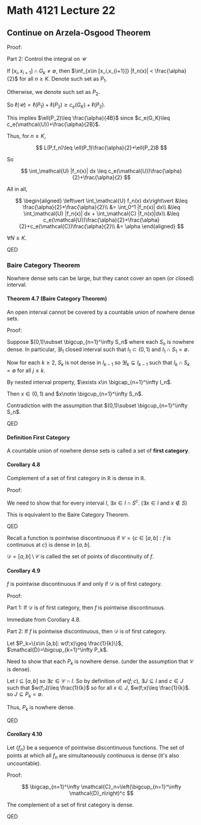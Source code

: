 # Math 4121 Lecture 22

## Continue on Arzela-Osgood Theorem

Proof:

Part 2: Control the integral on $\mathcal{U}$

If $[x_i,x_{i+1}]\cap G_k\neq \emptyset$, then $\inf_{x\in [x_i,x_{i+1}]} |f_n(x)| < \frac{\alpha}{2}$ for all $n\geq K$. Denote such set as $P_1$.

Otherwise, we denote such set as $P_2$.

So $\ell(\mathcal{U})=\ell(P_1)+\ell(P_2)\geq c_e(G_K)+\ell(P_2)$.

This implies $\ell(P_2)\leq \frac{\alpha}{4B}$ since $c_e(G_K)\leq c_e(\mathcal{U})+\frac{\alpha}{2B}$.

Thus, for $n\geq K$,

$$
L(P,f_n)\leq \ell(P_1)\frac{\alpha}{2}+\ell(P_2)B
$$

So

$$
\int_\mathcal{U} |f_n(x)| dx \leq c_e(\mathcal{U})\frac{\alpha}{2}+\frac{\alpha}{2}
$$

All in all,

$$
\begin{aligned}
\left\vert \int_\mathcal{U} f_n(x) dx\right\vert &\leq \frac{\alpha}{2}+\frac{\alpha}{2}\\
&= \int_0^1 |f_n(x)| dx\\
&\leq \int_\mathcal{U} |f_n(x)| dx + \int_\mathcal{C} |f_n(x)|dx\\
&\leq c_e(\mathcal{U})\frac{\alpha}{2}+\frac{\alpha}{2}+c_e(\mathcal{C})\frac{\alpha}{2}\\
&= \alpha
\end{aligned}
$$

$\forall N\geq K$.

QED

### Baire Category Theorem

Nowhere dense sets can be large, but they canot cover an open (or closed) interval.

#### Theorem 4.7 (Baire Category Theorem)

An open interval cannot be covered by a countable union of nowhere dense sets.

Proof:

Suppose $(0,1)\subset \bigcup_{n=1}^\infty S_n$ where each $S_n$ is nowhere dense. In particular, $\exists I_1$ closed interval such that $I_1\subset (0,1)$ and $I_1\cap S_1=\emptyset$.

Now for each $k\geq 2$, $S_k$ is not dense in $I_{k-1}$ so $\exists I_k\subsetneq I_{k-1}$ such that $I_k\cap S_k=\emptyset$ for all $j\leq k$.

By nested interval property, $\exists x\in \bigcap_{n=1}^\infty I_n$.

Then $x\in (0,1)$ and $x\notin \bigcup_{n=1}^\infty S_n$.

Contradiction with the assumption that $(0,1)\subset \bigcup_{n=1}^\infty S_n$.

QED

#### Definition First Category

A countable union of nowhere dense sets is called a set of **first category**.

#### Corollary 4.8

Complement of a set of first category in $\mathbb{R}$ is dense in $\mathbb{R}$.

Proof:

We need to show that for every interval $I$, $\exists x\in I\cap S^c$. ($\exists x\in I$ and $x\notin S$)

This is equivalent to the Baire Category Theorem.

QED

Recall a function is pointwise discontinuous if $\mathcal{C}=\{c\in [a,b]: f\text{ is continuous at } c\}$ is dense in $[a,b]$.

$\mathcal{D}=[a,b]\setminus \mathcal{C}$ is called the set of points of discontinuity of $f$.

#### Corollary 4.9

$f$ is pointwise discontinuous if and only if $\mathcal{D}$ is of first category.

Proof:

Part 1: If $\mathcal{D}$ is of first category, then $f$ is pointwise discontinuous.

Immediate from Corollary 4.8.

Part 2: If $f$ is pointwise discontinuous, then $\mathcal{D}$ is of first category.

Let $P_k=\{x\in [a,b]: w(f;x)\geq \frac{1}{k}\}$, $\mathcal{D}=\bigcup_{k=1}^\infty P_k$.

Need to show that each $P_k$ is nowhere dense. (under the assumption that $\mathcal{C}$ is dense).

Let $I\subseteq [a,b]$ so $\exists c\in \mathcal{C}\cap I$. So by definition of $w(f;c)$, $\exists J\subseteq I$ and $c\in J$ such that $w(f;J)\leq \frac{1}{k}$ so for all $x\in J$, $w(f;x)\leq \frac{1}{k}$. so $J\subseteq P_k=\emptyset$.

Thus, $P_k$ is nowhere dense.

QED

#### Corollary 4.10

Let $\{f_n\}$ be a sequence of pointwise discontinuous functions. The set of points at which all $f_n$ are simultaneously continuous is dense (it's also uncountable).

Proof:

$$
\bigcap_{n=1}^\infty \mathcal{C}_n=\left(\bigcup_{n=1}^\infty \mathcal{D}_n\right)^c
$$

The complement of a set of first category is dense.

QED
